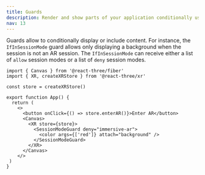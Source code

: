```yaml
---
title: Guards
description: Render and show parts of your application conditionally using guards
nav: 13
---
```


Guards allow to conditionally display or include content. For instance, the `IfInSessionMode` guard allows only displaying a background when the session is not an AR session. The `IfInSessionMode` can receive either a list of `allow` session modes or a list of `deny` session modes.

```tsx
import { Canvas } from '@react-three/fiber'
import { XR, createXRStore } from '@react-three/xr'

const store = createXRStore()

export function App() {
  return (
    <>
      <button onClick={() => store.enterAR()}>Enter AR</button>
      <Canvas>
        <XR store={store}>
          <SessionModeGuard deny="immersive-ar">
            <color args={['red']} attach="background" />
          </SessionModeGuard>
        </XR>
      </Canvas>
    </>
 )
}
```
